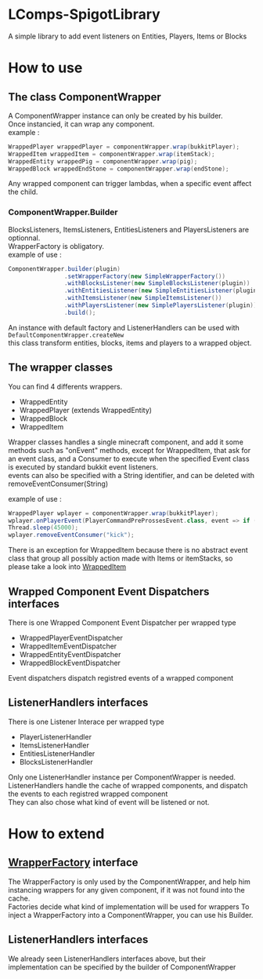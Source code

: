 # LComps-SpigotLibrary
A simple library to add event listeners on Entities, Players, Items or Blocks

# How to use
## The class ComponentWrapper
A ComponentWrapper instance can only be created by his builder.   
Once instancied, it can wrap any component.  
example :   
```java
WrappedPlayer wrappedPlayer = componentWrapper.wrap(bukkitPlayer);
WrappedItem wrappedItem = componentWrapper.wrap(itemStack);
WrappedEntity wrappedPig = componentWrapper.wrap(pig);
WrappedBlock wrappedEndStone = componentWrapper.wrap(endStone);
```

Any wrapped component can trigger lambdas, when a specific event affect the child.

### ComponentWrapper.Builder
BlocksListeners, ItemsListeners, EntitiesListeners and PlayersListeners are optionnal.  
WrapperFactory is obligatory.  
example of use :  

```java
ComponentWrapper.builder(plugin)
                .setWrapperFactory(new SimpleWrapperFactory())
                .withBlocksListener(new SimpleBlocksListener(plugin))
                .withEntitiesListener(new SimpleEntitiesListener(plugin))
                .withItemsListener(new SimpleItemsListener())
                .withPlayersListener(new SimplePlayersListener(plugin))
                .build();
```

An instance with default factory and ListenerHandlers can be used with `DefaultComponentWrapper.createNew`  
this class transform entities, blocks, items and players to a wrapped object.  

## The wrapper classes
You can find 4 differents wrappers. 
   * WrappedEntity
   * WrappedPlayer (extends WrappedEntity)
   * WrappedBlock
   * WrappedItem

Wrapper classes handles a single minecraft component, and add it some methods such as "onEvent" methods, except for WrappedItem, that ask for an event class, and a Consumer<T extends Event> to execute when the specified Event class is executed by standard bukkit event listeners.  
events can also be specified with a String identifier, and can be deleted with removeEventConsumer(String)  

example of use :   

```scala
WrappedPlayer wplayer = componentWrapper.wrap(bukkitPlayer);
wplayer.onPlayerEvent(PlayerCommandPreProssesEvent.class, event => if (event.getCommand().contains("kick")) event.setCancelled(), "kick");
Thread.sleep(45000);
wplayer.removeEventConsumer("kick");
```

There is an exception for WrappedItem because there is no abstract event class that group all possibly action made with Items or itemStacks, so please take a look into [WrappedItem](https://github.com/Override-6/LComps-SpigotLibrary/blob/master/src/fr/override/mc/lcomp/wrappers/WrappedItem.java)  

## Wrapped Component Event Dispatchers interfaces
There is one Wrapped Component Event Dispatcher per wrapped type 
   * WrappedPlayerEventDispatcher
   * WrappedItemEventDispatcher
   * WrappedEntityEventDispatcher
   * WrappedBlockEventDispatcher
   
   Event dispatchers dispatch registred events of a wrapped component

## ListenerHandlers interfaces
There is one Listener Interace per wrapped type 
   * PlayerListenerHandler
   * ItemsListenerHandler
   * EntitiesListenerHandler
   * BlocksListenerHandler
   
Only one ListenerHandler instance per ComponentWrapper is needed.  
ListenerHandlers handle the cache of wrapped components, and dispatch the events to each registred wrapped component  
They can also chose what kind of event will be listened or not.

# How to extend
## [WrapperFactory](https://github.com/Override-6/LComps-SpigotLibrary/blob/master/src/fr/override/mc/lcomp/WrapperFactory.java) interface
The WrapperFactory is only used by the ComponentWrapper, and help him instancing wrappers for any given component, if it was not found into the cache.  
Factories decide what kind of implementation will be used for wrappers
To inject a WrapperFactory into a ComponentWrapper, you can use his Builder.  

## ListenerHandlers interfaces
We already seen ListenerHandlers interfaces above, but their implementation can be specified by the builder of ComponentWrapper
